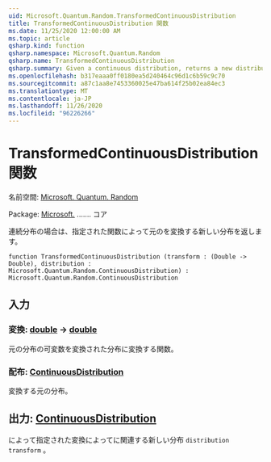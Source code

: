 ```yaml
---
uid: Microsoft.Quantum.Random.TransformedContinuousDistribution
title: TransformedContinuousDistribution 関数
ms.date: 11/25/2020 12:00:00 AM
ms.topic: article
qsharp.kind: function
qsharp.namespace: Microsoft.Quantum.Random
qsharp.name: TransformedContinuousDistribution
qsharp.summary: Given a continuous distribution, returns a new distribution that transforms the original by a given function.
ms.openlocfilehash: b317eaaa0ff0180ea5d240464c96d1c6b59c9c70
ms.sourcegitcommit: a87c1aa8e7453360025e47ba614f25b02ea84ec3
ms.translationtype: MT
ms.contentlocale: ja-JP
ms.lasthandoff: 11/26/2020
ms.locfileid: "96226266"
---
```

# <a name="transformedcontinuousdistribution-function"></a>TransformedContinuousDistribution 関数

名前空間: [Microsoft. Quantum. Random](xref:Microsoft.Quantum.Random)

Package: [Microsoft.](https://nuget.org/packages/Microsoft.Quantum.QSharp.Core) ....... コア


連続分布の場合は、指定された関数によって元のを変換する新しい分布を返します。

```qsharp
function TransformedContinuousDistribution (transform : (Double -> Double), distribution : Microsoft.Quantum.Random.ContinuousDistribution) : Microsoft.Quantum.Random.ContinuousDistribution
```


## <a name="input"></a>入力

### <a name="transform--double---double"></a>変換: [double](xref:microsoft.quantum.lang-ref.double) -> [double](xref:microsoft.quantum.lang-ref.double)

元の分布の可変数を変換された分布に変換する関数。


### <a name="distribution--continuousdistribution"></a>配布: [ContinuousDistribution](xref:Microsoft.Quantum.Random.ContinuousDistribution)

変換する元の分布。



## <a name="output--continuousdistribution"></a>出力: [ContinuousDistribution](xref:Microsoft.Quantum.Random.ContinuousDistribution)

によって指定された変換によってに関連する新しい分布 `distribution` `transform` 。